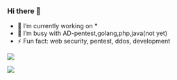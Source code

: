### Hi there 👋

- 🔭 I’m currently working on *
- 🌱 I’m busy with AD-pentest,golang,php,java(not yet)
- ⚡ Fun fact: web security, pentest, ddos, development

![](https://github-readme-stats.vercel.app/api?username=ChriskaliX&show_icons=true&hide_title=false)


<a href="https://github.com/jingyuexing/MathLib" style="margin-bottom:5px">
  <img align="left" src="https://github-readme-stats.vercel.app/api/pin/?username=chriskali&repo=MathLib" />
</a>
